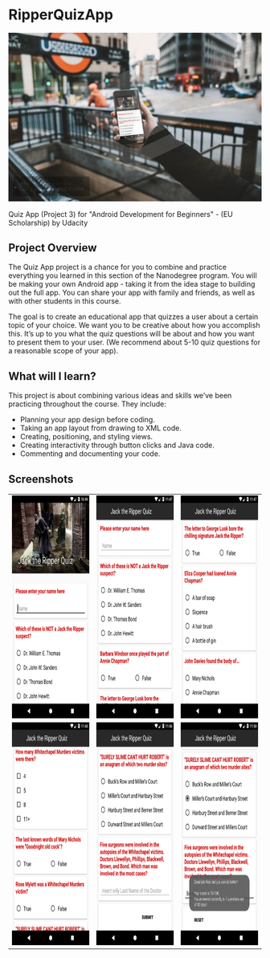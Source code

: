 # RipperQuizApp
![Cover](/assets/smartmockups_k7nx5hc5.jpg)

Quiz App (Project 3) for "Android Development for Beginners" - (EU Scholarship) by Udacity

## Project Overview
The Quiz App project is a chance for you to combine and practice everything you learned in this section of the Nanodegree program. You will be making your own Android app - taking it from the idea stage to building out the full app. You can share your app with family and friends, as well as with other students in this course.

The goal is to create an educational app that quizzes a user about a certain topic of your choice. We want you to be creative about how you accomplish this. It’s up to you what the quiz questions will be about and how you want to present them to your user. (We recommend about 5-10 quiz questions for a reasonable scope of your app).

## What will I learn?
This project is about combining various ideas and skills we’ve been practicing throughout the course. They include:

* Planning your app design before coding.
* Taking an app layout from drawing to XML code.
* Creating, positioning, and styling views.
* Creating interactivity through button clicks and Java code.
* Commenting and documenting your code.

## Screenshots
<table style="margin-left: auto; margin-right: auto;" border="0">
<tbody>
<tr>
<td><img src="https://github.com/Redjack1888/RipperQuizApp/blob/master/assets/Screenshot_1583963372.png" width="250" height="444" /></td>
<td><img src="https://github.com/Redjack1888/RipperQuizApp/blob/master/assets/Screenshot_1583966827.png" width="250" height="444" /></td>
<td><img src="https://github.com/Redjack1888/RipperQuizApp/blob/master/assets/Screenshot_1583966856.png" width="250" height="444" /></td>
</tr>
<tr>
<td><img src="https://github.com/Redjack1888/RipperQuizApp/blob/master/assets/Screenshot_1583966882.png" width="250" height="444" /></td>
<td><img src="https://github.com/Redjack1888/RipperQuizApp/blob/master/assets/Screenshot_1583966892.png" width="250" height="444" /></td>
<td><img src="https://github.com/Redjack1888/RipperQuizApp/blob/master/assets/Screenshot_1583967034.png" width="250" height="444" /></td>
</tr>
</tbody>
</table>


